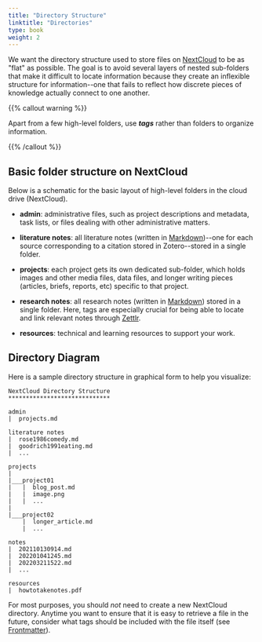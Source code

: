 ```yaml
---
title: "Directory Structure"
linktitle: "Directories"
type: book
weight: 2
---
```


We want the directory structure used to store files on [NextCloud](../../toolbox/nextcloud) to be as "flat" as possible. The goal is to avoid several layers of nested sub-folders that make it difficult to locate information because they create an inflexible structure for information--one that fails to reflect how discrete pieces of knowledge actually connect to one another.

{{% callout warning %}}

Apart from a few high-level folders, use ***tags*** rather than folders to organize information. 

{{% /callout %}}

## Basic folder structure on NextCloud

Below is a schematic for the basic layout of high-level folders in the cloud drive (NextCloud). 

- **admin**: administrative files, such as project descriptions and metadata, task lists, or files dealing with other administrative matters.

- **literature notes**: all literature notes (written in [Markdown](../../writing/markdown))--one for each source corresponding to a citation stored in Zotero--stored in a single folder.

- **projects**: each project gets its own dedicated sub-folder, which holds images and other media files, data files, and longer writing pieces (articles, briefs, reports, etc) specific to that project. 

- **research notes**: all research notes (written in [Markdown](../../writing/markdown)) stored in a single folder. Here, tags are especially crucial for being able to locate and link relevant notes through [Zettlr](../../toolbox/zettlr).

- **resources**: technical and learning resources to support your work.

## Directory Diagram

Here is a sample directory structure in graphical form to help you visualize:

```
NextCloud Directory Structure
*****************************

admin
|  projects.md

literature notes
|  rose1986comedy.md
|  goodrich1991eating.md
|  ...

projects
|
|___project01
|   |  blog_post.md
|   |  image.png
|   |  ...
|
|___project02
    |  longer_article.md
    |  ...

notes
|  202110130914.md
|  202201041245.md
|  202203211522.md
|  ...

resources
|  howtotakenotes.pdf

```

For most purposes, you should *not* need to create a new NextCloud directory. Anytime you want to ensure that it is easy to retrieve a file in the future, consider what tags should be included with the file itself (see [Frontmatter](../frontmatter)). 